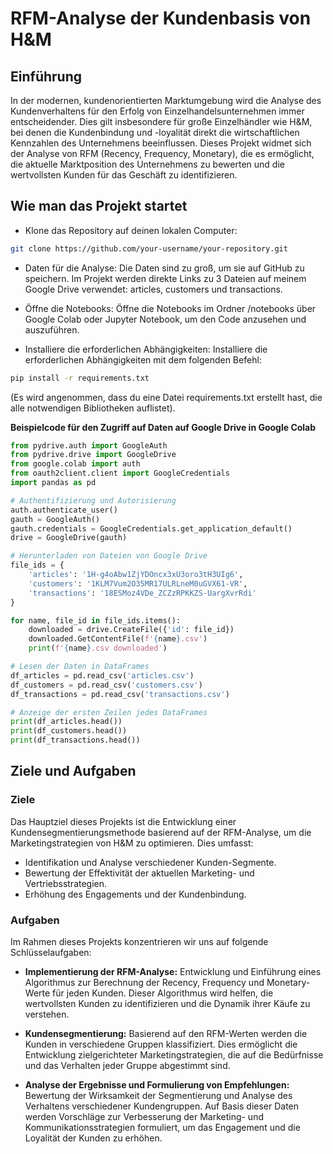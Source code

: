 # RFM-Analyse der Kundenbasis von H&M

## Einführung
In der modernen, kundenorientierten Marktumgebung wird die Analyse des Kundenverhaltens für den Erfolg von Einzelhandelsunternehmen immer entscheidender. Dies gilt insbesondere für große Einzelhändler wie H&M, bei denen die Kundenbindung und -loyalität direkt die wirtschaftlichen Kennzahlen des Unternehmens beeinflussen. Dieses Projekt widmet sich der Analyse von RFM (Recency, Frequency, Monetary), die es ermöglicht, die aktuelle Marktposition des Unternehmens zu bewerten und die wertvollsten Kunden für das Geschäft zu identifizieren.
## Wie man das Projekt startet
- Klone das Repository auf deinen lokalen Computer:
```sh
git clone https://github.com/your-username/your-repository.git
```
- Daten für die Analyse:
Die Daten sind zu groß, um sie auf GitHub zu speichern. Im Projekt werden direkte Links zu 3 Dateien auf meinem Google Drive verwendet: articles, customers und transactions.

- Öffne die Notebooks:
Öffne die Notebooks im Ordner /notebooks über Google Colab oder Jupyter Notebook, um den Code anzusehen und auszuführen.

- Installiere die erforderlichen Abhängigkeiten:
Installiere die erforderlichen Abhängigkeiten mit dem folgenden Befehl:
```sh
pip install -r requirements.txt
```
(Es wird angenommen, dass du eine Datei requirements.txt erstellt hast, die alle notwendigen Bibliotheken auflistet).

**Beispielcode für den Zugriff auf Daten auf Google Drive in Google Colab**
```python
from pydrive.auth import GoogleAuth
from pydrive.drive import GoogleDrive
from google.colab import auth
from oauth2client.client import GoogleCredentials
import pandas as pd

# Authentifizierung und Autorisierung
auth.authenticate_user()
gauth = GoogleAuth()
gauth.credentials = GoogleCredentials.get_application_default()
drive = GoogleDrive(gauth)

# Herunterladen von Dateien von Google Drive
file_ids = {
    'articles': '1H-g4oAbw1ZjYDOncx3xU3oro3tH3UIg6',
    'customers': '1KLM7Vum2O35MR17ULRLneM0uGVX61-VR',
    'transactions': '18ESMoz4VDe_ZCZzRPKKZS-UargXvrRdi'
}

for name, file_id in file_ids.items():
    downloaded = drive.CreateFile({'id': file_id})
    downloaded.GetContentFile(f'{name}.csv')
    print(f'{name}.csv downloaded')

# Lesen der Daten in DataFrames
df_articles = pd.read_csv('articles.csv')
df_customers = pd.read_csv('customers.csv')
df_transactions = pd.read_csv('transactions.csv')

# Anzeige der ersten Zeilen jedes DataFrames
print(df_articles.head())
print(df_customers.head())
print(df_transactions.head())
```
## Ziele und Aufgaben
### Ziele
Das Hauptziel dieses Projekts ist die Entwicklung einer Kundensegmentierungsmethode basierend auf der RFM-Analyse, um die Marketingstrategien von H&M zu optimieren. Dies umfasst:
- Identifikation und Analyse verschiedener Kunden-Segmente.
- Bewertung der Effektivität der aktuellen Marketing- und Vertriebsstrategien.
- Erhöhung des Engagements und der Kundenbindung.
### Aufgaben
Im Rahmen dieses Projekts konzentrieren wir uns auf folgende Schlüsselaufgaben:

- **Implementierung der RFM-Analyse:** Entwicklung und Einführung eines Algorithmus zur Berechnung der Recency, Frequency und Monetary-Werte für jeden Kunden. Dieser Algorithmus wird helfen, die wertvollsten Kunden zu identifizieren und die Dynamik ihrer Käufe zu verstehen.

- **Kundensegmentierung:** Basierend auf den RFM-Werten werden die Kunden in verschiedene Gruppen klassifiziert. Dies ermöglicht die Entwicklung zielgerichteter Marketingstrategien, die auf die Bedürfnisse und das Verhalten jeder Gruppe abgestimmt sind.

- **Analyse der Ergebnisse und Formulierung von Empfehlungen:** Bewertung der Wirksamkeit der Segmentierung und Analyse des Verhaltens verschiedener Kundengruppen. Auf Basis dieser Daten werden Vorschläge zur Verbesserung der Marketing- und Kommunikationsstrategien formuliert, um das Engagement und die Loyalität der Kunden zu erhöhen.
